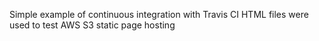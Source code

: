 Simple example of continuous integration with Travis CI
HTML files were used to test AWS S3 static page hosting
